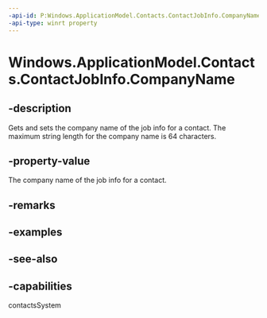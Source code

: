 ```yaml
---
-api-id: P:Windows.ApplicationModel.Contacts.ContactJobInfo.CompanyName
-api-type: winrt property
---
```


<!-- Property syntax
public string CompanyName { get;  set; }
-->

# Windows.ApplicationModel.Contacts.ContactJobInfo.CompanyName

## -description
Gets and sets the company name of the job info for a contact. The maximum string length for the company name is 64 characters.

## -property-value
The company name of the job info for a contact.

## -remarks

## -examples

## -see-also

## -capabilities
contactsSystem
